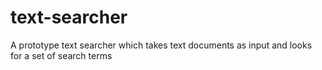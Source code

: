 # text-searcher

A prototype text searcher which takes text documents as input and looks for a set of search terms
